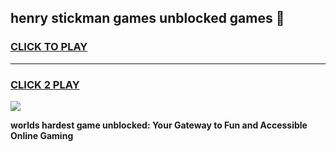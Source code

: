 
## henry stickman games unblocked games 👋
<h3>
<a href="https://premium.freeplayer.one?title=henry_stickman_games_unblocked_games&ref=13F">CLICK TO PLAY</a></h3>
<hr>

<h3>
<a href="https://premium.freeplayer.one?title=henry_stickman_games_unblocked_games&ref=13F">CLICK 2 PLAY</a>
  
</h3>

<a href="https://premium.freeplayer.one?title=henry_stickman_games_unblocked_games&ref=12F/"><img src="https://clearcache.store/games.png"></a>


**worlds hardest game unblocked: Your Gateway to Fun and Accessible Online Gaming**
